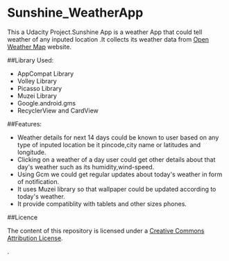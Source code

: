 # Sunshine_WeatherApp

This a Udacity Project.Sunshine App is a weather App that could tell weather of any inputed location .It  collects its weather data from [Open Weather Map](http://openweathermap.org/API) website.

##Library Used:

- AppCompat Library
- Volley Library
- Picasso Library
- Muzei Library
- Google.android.gms
- RecyclerView and CardView

##Features:

- Weather details for next 14 days could be known to user based on any type of inputed location be it pincode,city name or latitudes and longitude.
- Clicking on a weather of a day user could get other details about that day's weather such as  its humidity,wind-speed.
- Using Gcm we could get regular updates about today's weather in form of notification.
- It  uses Muzei library so that wallpaper could be updated according to today's weather.
- It provide compatiblity with tablets and other sizes phones.

##Licence

The content of this repository is licensed under a [Creative Commons Attribution License](http://creativecommons.org/licenses/by/3.0/us/).




.

